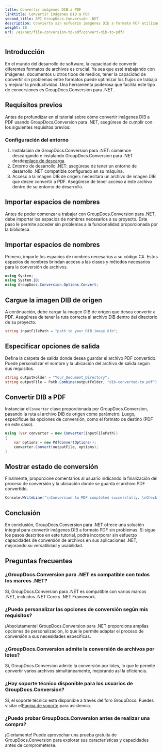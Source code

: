 ```yaml
---
title: Convertir imágenes DIB a PDF
linktitle: Convertir imágenes DIB a PDF
second_title: API GroupDocs.Conversión .NET
description: Convierta sin esfuerzo imágenes DIB a formato PDF utilizando GroupDocs.Conversion para .NET. Mejore su flujo de trabajo de desarrollo con capacidades de conversión de archivos perfectas.
weight: 18
url: /es/net/file-conversion-to-pdf/convert-dib-to-pdf/
---
```

## Introducción
En el mundo del desarrollo de software, la capacidad de convertir diferentes formatos de archivos es crucial. Ya sea que esté trabajando con imágenes, documentos u otros tipos de medios, tener la capacidad de convertir sin problemas entre formatos puede optimizar los flujos de trabajo y mejorar la productividad. Una herramienta poderosa que facilita este tipo de conversiones es GroupDocs.Conversion para .NET.
## Requisitos previos
Antes de profundizar en el tutorial sobre cómo convertir imágenes DIB a PDF usando GroupDocs.Conversion para .NET, asegúrese de cumplir con los siguientes requisitos previos:
### Configuración del entorno
1.  Instalación de GroupDocs.Conversion para .NET: comience descargando e instalando GroupDocs.Conversion para .NET desde[enlace de descarga](https://releases.groupdocs.com/conversion/net/).
2. Entorno de desarrollo .NET: asegúrese de tener un entorno de desarrollo .NET compatible configurado en su máquina.
3. Acceso a la imagen DIB de origen: necesitará un archivo de imagen DIB que desee convertir a PDF. Asegúrese de tener acceso a este archivo dentro de su entorno de desarrollo.

## Importar espacios de nombres
Antes de poder comenzar a trabajar con GroupDocs.Conversion para .NET, debe importar los espacios de nombres necesarios a su proyecto. Este paso le permite acceder sin problemas a la funcionalidad proporcionada por la biblioteca.

## Importar espacios de nombres
Primero, importe los espacios de nombres necesarios a su código C#. Estos espacios de nombres brindan acceso a las clases y métodos necesarios para la conversión de archivos.
```csharp
using System;
using System.IO;
using GroupDocs.Conversion.Options.Convert;
```
## Cargue la imagen DIB de origen
A continuación, debe cargar la imagen DIB de origen que desea convertir a PDF. Asegúrese de tener la ruta correcta al archivo DIB dentro del directorio de su proyecto.
```csharp
string inputFilePath = "path_to_your_DIB_image.dib";
```
## Especificar opciones de salida
Defina la carpeta de salida donde desea guardar el archivo PDF convertido. Puede personalizar el nombre y la ubicación del archivo de salida según sus requisitos.
```csharp
string outputFolder = "Your_Document_Directory";
string outputFile = Path.Combine(outputFolder, "dib-converted-to.pdf");
```
## Convertir DIB a PDF
 Instanciar el`Converter` clase proporcionada por GroupDocs.Conversion, pasando la ruta al archivo DIB de origen como parámetro. Luego, especifique las opciones de conversión, como el formato de destino (PDF en este caso).
```csharp
using (var converter = new Converter(inputFilePath))
{
    var options = new PdfConvertOptions();
    converter.Convert(outputFile, options);
}
```
## Mostrar estado de conversión
Finalmente, proporcione comentarios al usuario indicando la finalización del proceso de conversión y la ubicación donde se guarda el archivo PDF convertido.
```csharp
Console.WriteLine("\nConversion to PDF completed successfully. \nCheck output in {0}", outputFolder);
```

## Conclusión
En conclusión, GroupDocs.Conversion para .NET ofrece una solución integral para convertir imágenes DIB a formato PDF sin problemas. Si sigue los pasos descritos en este tutorial, podrá incorporar sin esfuerzo capacidades de conversión de archivos en sus aplicaciones .NET, mejorando su versatilidad y usabilidad.
## Preguntas frecuentes
### ¿GroupDocs.Conversion para .NET es compatible con todos los marcos .NET?
Sí, GroupDocs.Conversion para .NET es compatible con varios marcos .NET, incluidos .NET Core y .NET Framework.
### ¿Puedo personalizar las opciones de conversión según mis requisitos?
¡Absolutamente! GroupDocs.Conversion para .NET proporciona amplias opciones de personalización, lo que le permite adaptar el proceso de conversión a sus necesidades específicas.
### ¿GroupDocs.Conversion admite la conversión de archivos por lotes?
Sí, GroupDocs.Conversion admite la conversión por lotes, lo que le permite convertir varios archivos simultáneamente, mejorando así la eficiencia.
### ¿Hay soporte técnico disponible para los usuarios de GroupDocs.Conversion?
Sí, el soporte técnico está disponible a través del foro GroupDocs. Puedes visitar el[Pagina de soporte](https://forum.groupdocs.com/c/conversion/11) para asistencia.
### ¿Puedo probar GroupDocs.Conversion antes de realizar una compra?
¡Ciertamente! Puede aprovechar una prueba gratuita de GroupDocs.Conversion para explorar sus características y capacidades antes de comprometerse.